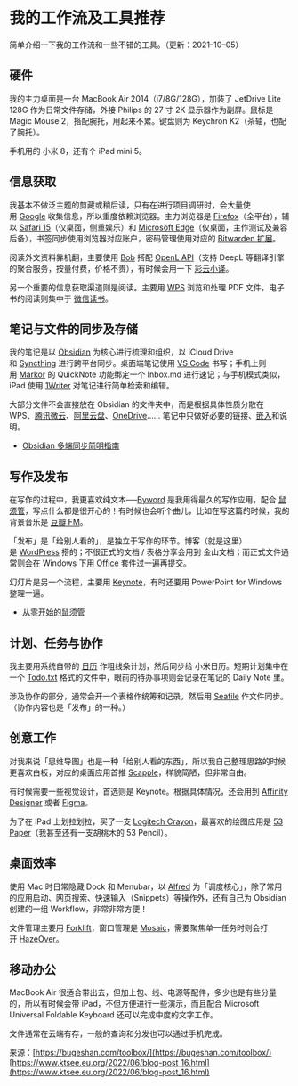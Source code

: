 # 我的工作流及工具推荐
简单介绍一下我的工作流和一些不错的工具。（更新：2021–10–05）

## 硬件

我的主力桌面是一台 MacBook Air 2014（i7/8G/128G），加装了 JetDrive Lite 128G 作为日常文件存储，外接 Philips 的 27 寸 2K 显示器作为副屏。鼠标是 Magic Mouse 2，搭配腕托，用起来不累。键盘则为 Keychron K2（茶轴，也配了腕托）。

手机用的 小米 8，还有个 iPad mini 5。

## 信息获取

我基本不做泛主题的剪藏或稍后读，只有在进行项目调研时，会大量使用 [Google](https://www.google.com/ncr) 收集信息，所以重度依赖浏览器。主力浏览器是 [Firefox](https://www.mozilla.org/zh-CN/firefox/browsers/)（全平台），辅以 [Safari 15](https://www.apple.com.cn/safari/)（仅桌面，侧重娱乐）和 [Microsoft Edge](https://www.microsoft.com/zh-cn/edge)（仅桌面，主作测试及兼容后备），书签同步使用浏览器对应账户，密码管理使用对应的 [Bitwarden 扩展](https://bitwarden.com/download/)。

阅读外文资料靠机翻，主要使用 [Bob](https://ripperhe.gitee.io/bob/#/) 搭配 [OpenL API](https://my.openl.club/login/wechat?ref=WUHPRV)（支持 DeepL 等翻译引擎的聚合服务，按量付费，价格不贵），有时候会用一下 [彩云小译](https://fanyi.caiyunapp.com/#/web)。

另一个重要的信息获取渠道则是阅读。主要用 [WPS](https://www.wps.cn/) 浏览和处理 PDF 文件，电子书的阅读则集中于 [微信读书](https://weread.qq.com/)。

## 笔记与文件的同步及存储

我的笔记是以 [Obsidian](https://obsidian.md/) 为核心进行梳理和组织，以 iCloud Drive 和 [Syncthing](https://syncthing.net/) 进行跨平台同步。桌面端笔记使用 [VS Code](https://code.visualstudio.com/) 书写；手机上则用 [Markor](https://gsantner.net/project/markor.html) 的 QuickNote 功能绑定一个 Inbox.md 进行速记；与手机模式类似，iPad 使用 [1Writer](https://1writerapp.com/) 对笔记进行简单检索和编辑。

大部分文件不会直接放在 Obsidian 的文件夹中，而是根据具体性质分散在 WPS、[腾讯微云](https://www.weiyun.com/)、[阿里云盘](https://www.aliyundrive.com/)、[OneDrive](https://onedrive.live.com/)…… 笔记中只做好必要的链接、[嵌入](https://help.obsidian.md/How+to/Embed+files)和说明。

-   [Obsidian 多端同步简明指南](https://bugeshan.com/manual/obsidian-sync-guide-20210713/)

## 写作及发布

在写作的过程中，我更喜欢纯文本──[Byword](https://bywordapp.com/) 是我用得最久的写作应用，配合 [鼠须管](https://rime.im/download/#macOS)，写点什么都是很开心的！有时候也会听个曲儿，比如在写这篇的时候，我的背景音乐是 [豆瓣 FM](https://fm.douban.com/)。

「发布」是「给别人看的」，是独立于写作的环节。博客（就是这里）是 [WordPress](https://cn.wordpress.org/) 搭的；不很正式的文档 / 表格分享会用到 金山文档；而正式文件通常则会在 Windows 下用 [Office](https://www.microsoft.com/zh-cn/microsoft-365/office-365) 套件过一遍再提交。

幻灯片是另一个流程，主要用 [Keynote](https://www.apple.com.cn/keynote/)，有时还要用 PowerPoint for Windows 整理一遍。

-   [从零开始的鼠须管](https://bugeshan.com/manual/getting-started-with-squirrel-20210824/)

## 计划、任务与协作

我主要用系统自带的 [日历](https://support.apple.com/zh-cn/guide/calendar/welcome/mac) 作粗线条计划，然后同步给 小米日历。短期计划集中在一个 [Todo.txt](https://gsantner.net/project/markor.html#format-todotxt) 格式的文件中，眼前的待办事项则会记录在笔记的 Daily Note 里。

涉及协作的部分，通常会开一个表格作统筹和记录，然后用 [Seafile](https://www.seafile.com/home/) 作文件同步。（协作内容也是「发布」的一种。）

## 创意工作

对我来说「思维导图」也是一种「给别人看的东西」，所以我自己整理思路的时候更喜欢白板，对应的桌面应用首推 [Scapple](https://www.literatureandlatte.com/scapple/overview)，样貌简陋，但非常自由。

有时候需要一些视觉设计，首选则是 Keynote。根据具体情况，还会用到 [Affinity Designer](https://affinity.serif.com/zh-cn/designer/) 或者 [Figma](https://www.figma.com/)。

为了在 iPad 上划拉划拉，买了一支 [Logitech Crayon](https://www.logitech.com.cn/zh-cn/products/ipad-accessories/crayon-ipad-digital-pencil.html)，最喜欢的绘图应用是 [53 Paper](https://wetransfer.com/paper)（我甚至还有一支胡桃木的 53 Pencil）。

## 桌面效率

使用 Mac 时日常隐藏 Dock 和 Menubar，以 [Alfred](https://www.alfredapp.com/) 为「调度核心」，除了常用的应用启动、网页搜索、快速输入（Snippets）等操作外，还有自己为 Obsidian 创建的一组 Workflow，非常非常方便！

文件管理主要用 [Forklift](https://binarynights.com/)，窗口管理是 [Mosaic](https://www.lightpillar.com/mosaic.html)，需要聚焦单一任务时则会打开 [HazeOver](https://hazeover.com/zh_cn/)。

## 移动办公

MacBook Air 很适合带出去，但加上包、线、电源等配件，多少也是有些分量的，所以有时候会带 iPad，不但方便进行一些演示，而且配合 Microsoft Universal Foldable Keyboard 还可以完成中度的文字工作。

文件通常在云端有存，一般的查询和分发也可以通过手机完成。

来源：[https://bugeshan.com/toolbox/](https://bugeshan.com/toolbox/) 
 [https://www.ktsee.eu.org/2022/06/blog-post_16.html](https://www.ktsee.eu.org/2022/06/blog-post_16.html)
